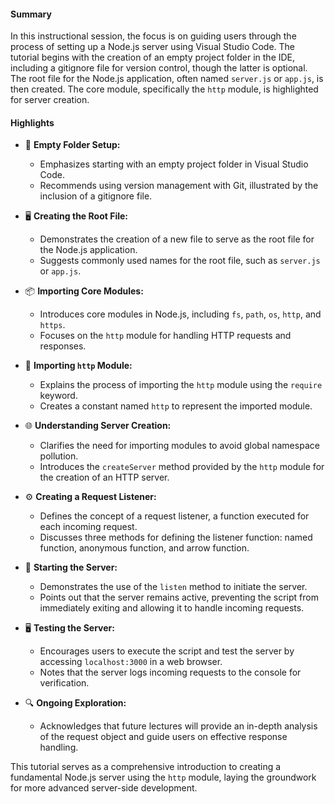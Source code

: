#### Summary
In this instructional session, the focus is on guiding users through the process of setting up a Node.js server using Visual Studio Code. The tutorial begins with the creation of an empty project folder in the IDE, including a gitignore file for version control, though the latter is optional. The root file for the Node.js application, often named `server.js` or `app.js`, is then created. The core module, specifically the `http` module, is highlighted for server creation.

#### Highlights
- 📂 **Empty Folder Setup:**
  - Emphasizes starting with an empty project folder in Visual Studio Code.
  - Recommends using version management with Git, illustrated by the inclusion of a gitignore file.

- 🖥️ **Creating the Root File:**
  - Demonstrates the creation of a new file to serve as the root file for the Node.js application.
  - Suggests commonly used names for the root file, such as `server.js` or `app.js`.

- 📦 **Importing Core Modules:**
  - Introduces core modules in Node.js, including `fs`, `path`, `os`, `http`, and `https`.
  - Focuses on the `http` module for handling HTTP requests and responses.

- 🧩 **Importing `http` Module:**
  - Explains the process of importing the `http` module using the `require` keyword.
  - Creates a constant named `http` to represent the imported module.

- 🌐 **Understanding Server Creation:**
  - Clarifies the need for importing modules to avoid global namespace pollution.
  - Introduces the `createServer` method provided by the `http` module for the creation of an HTTP server.

- ⚙️ **Creating a Request Listener:**
  - Defines the concept of a request listener, a function executed for each incoming request.
  - Discusses three methods for defining the listener function: named function, anonymous function, and arrow function.

- 🚀 **Starting the Server:**
  - Demonstrates the use of the `listen` method to initiate the server.
  - Points out that the server remains active, preventing the script from immediately exiting and allowing it to handle incoming requests.

- 🖥️ **Testing the Server:**
  - Encourages users to execute the script and test the server by accessing `localhost:3000` in a web browser.
  - Notes that the server logs incoming requests to the console for verification.

- 🔍 **Ongoing Exploration:**
  - Acknowledges that future lectures will provide an in-depth analysis of the request object and guide users on effective response handling.

This tutorial serves as a comprehensive introduction to creating a fundamental Node.js server using the `http` module, laying the groundwork for more advanced server-side development.